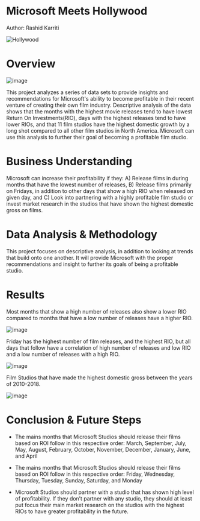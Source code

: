 # Microsoft Meets Hollywood
Author: Rashid Karriti


![Hollywood](https://user-images.githubusercontent.com/82670256/127788160-ce14e179-ddcb-468e-9ec2-128ff1d60966.gif)
# Overview
![image](https://user-images.githubusercontent.com/82670256/128436866-2d223aec-3724-4f1b-8bd3-c692cb9b8503.png)

This project analyzes a series of data sets to provide insights and recommendations for Microsoft's ability to become profitable in their recent venture of creating their own film industry. Descriptive analysis of the data shows that the months with the highest movie releases tend to have lowest Return On Investments(RIO), days with the highest releases tend to have lower RIOs, and that 11 film studios have the highest domestic growth by a long shot compared to all other film studios in North America. Microsoft can use this analysis to further their goal of becoming a profitable film studio. 

# Business Understanding
Microsoft can increase their profitability if they: A) Release films in during months that have the lowest number of releases, B) Release films primarily on Fridays, in addition to other days that show a high RIO when released on given day, and C) Look into partnering with a highly profitable film studio or invest market research in the studios that have shown the highest domestic gross on films.   
# Data Analysis & Methodology
This project focuses on descriptive analysis, in addition to looking at trends that build onto one another. It will provide Microsoft with the proper recommendations and insight to further its goals of being a profitable studio.  
# Results
Most months that show a high number of releases also show a lower RIO compared to months that have a low number of releases have a higher RIO.

![image](https://user-images.githubusercontent.com/82670256/128439669-f39cb172-26a6-4cbe-b815-0b10884be6b2.png)

Friday has the highest number of film releases, and the highest RIO, but all days that follow have a correlation of high number of releases and low RIO and a low number of releases with a high RIO. 

![image](https://user-images.githubusercontent.com/82670256/128507698-3e58025c-8359-424d-a228-2b5b39173d1d.png)

Film Studios that have made the highest domestic gross between the years of 2010-2018. 

![image](https://user-images.githubusercontent.com/82670256/128439682-3c23f3b5-33b0-4510-a53d-a87164bd2f31.png)

# Conclusion & Future Steps 
- The mains months that Microsoft Studios should release their films based on ROI follow in this respective order: March, September, July, May, August, February, October, November, December, January, June, and April

- The mains months that Microsoft Studios should release their films based on ROI follow in this respective order: Friday, Wednesday, Thursday, Tuesday, Sunday, Saturday, and Monday

- Microsoft Studios should partner with a studio that has shown high level of profitability. If they don’t partner with any studio, they should at least put focus their main market research on the studios with the highest RIOs to have greater profitability in the future. 



